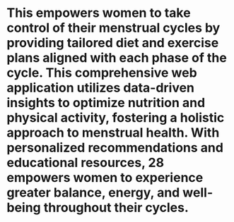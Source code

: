 # This empowers women to take control of their menstrual cycles by providing tailored diet and exercise plans aligned with each phase of the cycle. This comprehensive web application utilizes data-driven insights to optimize nutrition and physical activity, fostering a holistic approach to menstrual health. With personalized recommendations and educational resources, 28 empowers women to experience greater balance, energy, and well-being throughout their cycles.
